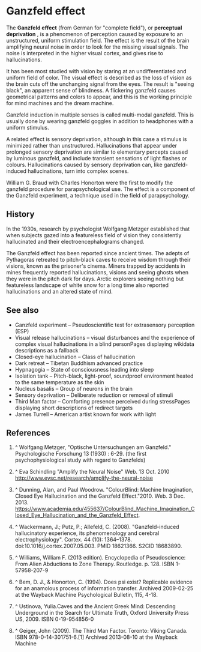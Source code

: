 # Ganzfeld effect

The **Ganzfeld effect**  (from German for "complete field"), or **perceptual deprivation** ,  is a phenomenon of perception caused by exposure to an unstructured, uniform stimulation field. The effect is the result of the brain amplifying neural noise in order to look for the missing visual signals. The noise is interpreted in the higher visual cortex, and gives rise to hallucinations.

It has been most studied with vision by staring at an undifferentiated and uniform field of color. The visual effect is described as the loss of vision as the brain cuts off the unchanging signal from the eyes.  The result is "seeing black", an apparent sense of blindness. A flickering ganzfeld causes geometrical patterns and colors to appear, and this is the working principle for mind machines and the dream machine.

Ganzfeld induction in multiple senses is called multi-modal ganzfeld. This is usually done by wearing ganzfeld goggles in addition to headphones with a uniform stimulus.

A related effect is sensory deprivation, although in this case a stimulus is minimized rather than unstructured. Hallucinations that appear under prolonged sensory deprivation are similar to elementary percepts caused by luminous ganzfeld, and include transient sensations of light flashes or colours. Hallucinations caused by sensory deprivation can, like ganzfeld-induced hallucinations, turn into complex scenes.

William G. Braud with Charles Honorton were the first to modify the ganzfeld procedure for parapsychological use. The effect is a component of the Ganzfeld experiment, a technique used in the field of parapsychology.

## History

In the 1930s, research by psychologist Wolfgang Metzger established that when subjects gazed into a featureless field of vision they consistently hallucinated and their electroencephalograms changed.

The Ganzfeld effect has been reported since ancient times. The adepts of Pythagoras retreated to pitch-black caves to receive wisdom through their visions, known as the prisoner's cinema. Miners trapped by accidents in mines frequently reported hallucinations, visions and seeing ghosts when they were in the pitch dark for days. Arctic explorers seeing nothing but featureless landscape of white snow for a long time also reported hallucinations and an altered state of mind.

## See also

 - Ganzfeld experiment – Pseudoscientific test for extrasensory perception (ESP)
 - Visual release hallucinations – visual disturbances and the experience of complex visual hallucinations in a blind personPages displaying wikidata descriptions as a fallback
 - Closed-eye hallucination – Class of hallucination
 - Dark retreat – Tibetan Buddhism advanced practice
 - Hypnagogia – State of consciousness leading into sleep
 - Isolation tank – Pitch-black, light-proof, soundproof environment heated to the same temperature as the skin
 - Nucleus basalis – Group of neurons in the brain
 - Sensory deprivation – Deliberate reduction or removal of stimuli
 - Third Man factor – Comforting presence perceived during stressPages displaying short descriptions of redirect targets
 - James Turrell – American artist known for work with light

## References

 1. ^ Wolfgang Metzger, "Optische Untersuchungen am Ganzfeld." Psychologische Forschung 13 (1930) : 6-29. (the first psychophysiological study with regard to Ganzfelds)

 2. ^ Eva Schindling "Amplify the Neural Noise" Web. 13 Oct. 2010 <http://www.evsc.net/research/amplify-the-neural-noise>

 3. ^ Dunning, Alan, and Paul Woodrow. "ColourBlind: Machine Imagination, Closed Eye Hallucination and the Ganzfeld Effect."2010. Web. 3 Dec. 2013. <https://www.academia.edu/455637/ColourBlind_Machine_Imagination_Closed_Eye_Hallucination_and_the_Ganzfeld_Effect>.

 4. ^ Wackermann, J.; Putz, P.; Allefeld, C. (2008). "Ganzfeld-induced hallucinatory experience, its phenomenology and cerebral electrophysiology". Cortex. 44 (10): 1364–1378. doi:10.1016/j.cortex.2007.05.003. PMID 18621366. S2CID 18683890.

 5. ^ Williams, William F. (2013 edition). Encyclopedia of Pseudoscience: From Alien Abductions to Zone Therapy. Routledge. p. 128. ISBN 1-57958-207-9

 6. ^ Bem, D. J., & Honorton, C. (1994). Does psi exist? Replicable evidence for an anamolous process of information transfer. Archived 2009-02-25 at the Wayback Machine Psychological Bulletin, 115, 4-18.

 7. ^ Ustinova, Yulia.Caves and the Ancient Greek Mind: Descending Underground in the Search for Ultimate Truth, Oxford University Press US, 2009. ISBN 0-19-954856-0

 8. ^ Geiger, John (2009). The Third Man Factor. Toronto: Viking Canada. ISBN 978-0-14-301751-6.[1] Archived 2013-08-10 at the Wayback Machine


